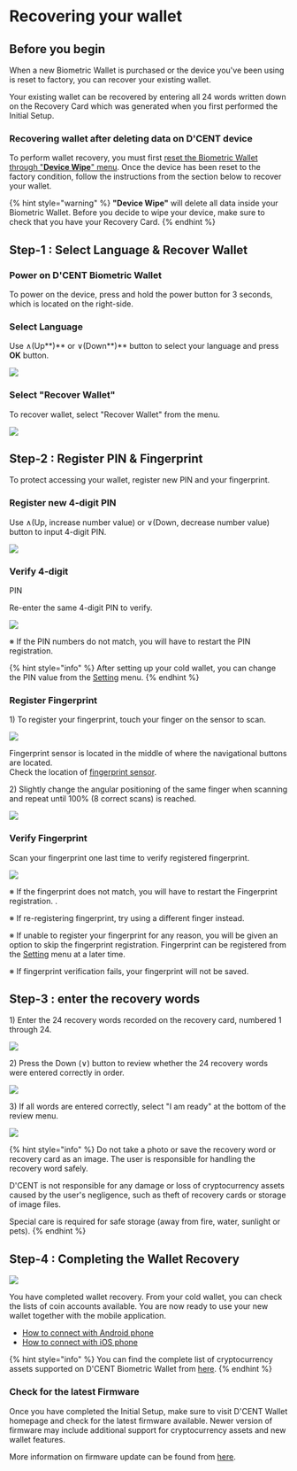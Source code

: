 # Recovering your wallet

## Before you begin <a id="before-start"></a>

When a new Biometric Wallet is purchased or the device you've been using is reset to factory, you can recover your existing wallet. 

Your existing wallet can be recovered by entering all 24 words written down on the Recovery Card which was generated when you first performed the Initial Setup. 

### Recovering wallet after deleting data on D'CENT device 

To perform wallet recovery, you must first [reset the Biometric Wallet through "**Device Wipe**" menu](setting-menu.md#device-wipe). Once the device has been reset to the factory condition, follow the instructions from the section below to recover your wallet. 

{% hint style="warning" %}
**"Device Wipe"** will delete all data inside your Biometric Wallet. Before you decide to wipe your device, make sure to check that you have your Recovery Card.
{% endhint %}

## Step-1 : Select Language & Recover Wallet

### Power on D'CENT Biometric Wallet

To power on the device, press and hold the power button for 3 seconds, which is located on the right-side.

### Select Language

Use ∧\(Up**\)** or ∨\(Down**\)** button to select your language and press **OK** button.

![](../.gitbook/assets/image%20%282%29.png)

### Select "Recover Wallet"

To recover wallet, select "Recover Wallet" from the menu.

![](../.gitbook/assets/image%20%2858%29.png)

## Step-2 : Register PIN & Fingerprint

To protect accessing your wallet, register new PIN and your fingerprint.

### Register new 4-digit PIN

Use ∧\(Up, increase number value\) or ∨\(Down, decrease number value\) button to input 4-digit PIN.

![](../.gitbook/assets/image%20%28150%29.png)

### Verify 4-digit PIN

Re-enter the same 4-digit PIN to verify.

![](../.gitbook/assets/image%20%28151%29.png)

※ If the PIN numbers do not match, you will have to restart the PIN registration.

{% hint style="info" %}
After setting up your cold wallet, you can change the PIN value from the [Setting](setting-menu.md) menu.
{% endhint %}

### Register Fingerprint

1\) To register your fingerprint, touch your finger on the sensor to scan.

![](../.gitbook/assets/image%20%2854%29.png)

Fingerprint sensor is located in the middle of where the navigational buttons are located.   
Check the location of [fingerprint sensor](setting-up.md#before-start).

2\) Slightly change the angular positioning of the same finger when scanning and repeat until 100% \(8 correct scans\) is reached.

![](../.gitbook/assets/image%20%28108%29.png)

### Verify Fingerprint

Scan your fingerprint one last time to verify registered fingerprint.

![](../.gitbook/assets/image%20%28130%29.png)

※ If the fingerprint does not match, you will have to restart the Fingerprint registration..

※ If re-registering fingerprint, try using a different finger instead.

※ If unable to register your fingerprint for any reason, you will be given an option to skip the fingerprint registration. Fingerprint can be registered from the [Setting](setting-menu.md) menu at a later time.

※ If fingerprint verification fails, your fingerprint will not be saved.

## Step-3 : enter the recovery words <a id="3"></a>

1\) Enter the 24 recovery words recorded on the recovery card, numbered 1 through 24.

![](../.gitbook/assets/image%20%28176%29.png)

2\) Press the Down \(∨\) button to review whether the 24 recovery words were entered correctly in order.

![](../.gitbook/assets/image%20%28199%29.png)

3\) If all words are entered correctly, select "I am ready" at the bottom of the review menu.

![](../.gitbook/assets/image%20%28103%29.png)

{% hint style="info" %}
Do not take a photo or save the recovery word or recovery card as an image. The user is responsible for handling the recovery word safely. 

D'CENT is not responsible for any damage or loss of cryptocurrency assets caused by the user's negligence, such as theft of recovery cards or storage of image files. 

Special care is required for safe storage \(away from fire, water, sunlight or pets\).
{% endhint %}

## Step-4 : Completing the Wallet Recovery

![](../.gitbook/assets/image%20%28107%29.png)

You have completed wallet recovery. From your cold wallet, you can check the lists of coin accounts available. You are now ready to use your new wallet together with the mobile application.

* [How to connect with Android phone](android-connect/)
* [How to connect with iOS phone](iphone-connect.md)

{% hint style="info" %}
You can find the complete list of cryptocurrency assets supported on D'CENT Biometric Wallet from [here](../supported-coin-list/).
{% endhint %}

### Check for the latest Firmware

Once you have completed the Initial Setup, make sure to visit D'CENT Wallet homepage and check for the latest firmware available. Newer version of firmware may include additional support for cryptocurrency assets and new wallet features.

More information on firmware update can be found from [here](firmware-update/).

